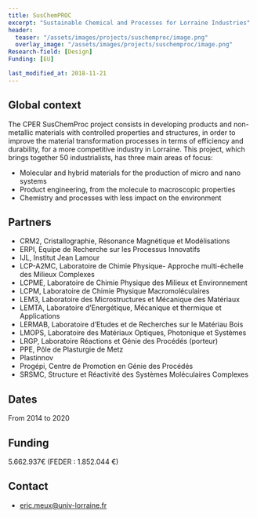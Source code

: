 ```yaml
---
title: SusChemPROC
excerpt: "Sustainable Chemical and Processes for Lorraine Industries"
header:
  teaser: "/assets/images/projects/suschemproc/image.png" 
  overlay_image: "/assets/images/projects/suschemproc/image.png"  
Research-field: [Design]
Funding: [EU]

last_modified_at: 2018-11-21  
---
```



## Global context 

The CPER SusChemProc project consists in developing products and non-metallic materials with controlled properties and structures, in order to improve the material transformation processes in terms of efficiency and durability, for a more competitive industry in Lorraine.
This project, which brings together 50 industrialists, has three main areas of focus:

- Molecular and hybrid materials for the production of micro and nano systems
- Product engineering, from the molecule to macroscopic properties
- Chemistry and processes with less impact on the environment


## Partners

- CRM2, Cristallographie, Résonance Magnétique et Modélisations
- ERPI, Equipe de Recherche sur les Processus Innovatifs
- IJL, Institut Jean Lamour
- LCP-A2MC, Laboratoire de Chimie Physique- Approche multi-échelle des Milieux Complexes
- LCPME, Laboratoire de Chimie Physique des Milieux et Environnement
- LCPM, Laboratoire de Chimie Physique Macromoléculaires
- LEM3, Laboratoire des Microstructures et Mécanique des Matériaux
- LEMTA, Laboratoire d’Energétique, Mécanique et thermique et Applications
- LERMAB, Laboratoire d’Etudes et de Recherches sur le Matériau Bois
- LMOPS, Laboratoire des Matériaux Optiques, Photonique et Systèmes
- LRGP, Laboratoire Réactions et Génie des Procédés (porteur)
- PPE, Pôle de Plasturgie de Metz
- Plastinnov
- Progépi, Centre de Promotion en Génie des Procédés
- SRSMC, Structure et Réactivité des Systèmes Moléculaires Complexes


## Dates
From 2014 to 2020

## Funding

5.662.937€ (FEDER : 1.852.044 €)

## Contact

- eric.meux@univ-lorraine.fr

